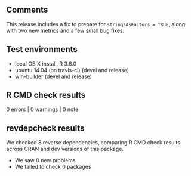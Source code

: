 ## Comments

This release includes a fix to prepare for `stringsAsFactors = TRUE`, along
with two new metrics and a few small bug fixes.

## Test environments
* local OS X install, R 3.6.0
* ubuntu 14.04 (on travis-ci) (devel and release)
* win-builder (devel and release)

## R CMD check results

0 errors | 0 warnings | 0 note

## revdepcheck results

We checked 8 reverse dependencies, comparing R CMD check results across CRAN and dev versions of this package.

 * We saw 0 new problems
 * We failed to check 0 packages
